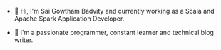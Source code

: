 - 👋 Hi, I'm Sai Gowtham Badvity and currently working as a Scala and Apache Spark Application Developer.

- 👀 I'm a passionate programmer, constant learner and technical blog writer.
